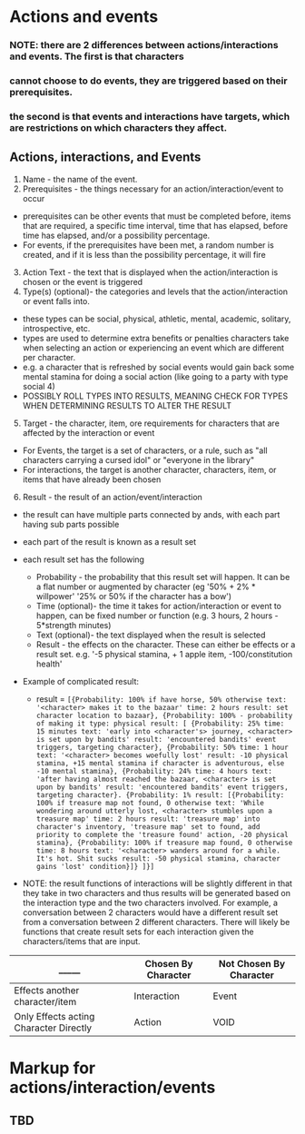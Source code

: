 # Actions and events

### NOTE: there are 2 differences between actions/interactions and events. The first is that characters
### cannot choose to do events, they are triggered based on their prerequisites.
### the second is that events and interactions have targets, which are restrictions on which characters they affect.

## Actions, interactions, and Events

1. Name - the name of the event.
2. Prerequisites - the things necessary for an action/interaction/event to occur
* prerequisites can be other events that must be completed before, items that are required,
    a specific time interval, time that has elapsed, before time has elapsed, and/or a possibility percentage.
* For events, if the prerequisites have been met, a random number is created, and if it is less than the possibility percentage, it will fire
3. Action Text - the text that is displayed when the action/interaction is chosen or the event is triggered
4. Type(s) (optional)- the categories and levels that the action/interaction or event falls into.
* these types can be social, physical, athletic, mental, academic, solitary, introspective, etc.
* types are used to determine extra benefits or penalties characters take when selecting an action or experiencing an event which are different per character.
* e.g. a character that is refreshed by social events would gain back some mental stamina for doing a social action (like going to a party with type social 4)
* POSSIBLY ROLL TYPES INTO RESULTS, MEANING CHECK FOR TYPES WHEN DETERMINING RESULTS TO ALTER THE RESULT
5. Target - the character, item, ore requirements for characters that are affected by the interaction or event
* For Events, the target is a set of characters, or a rule, such as "all characters carrying a cursed idol" or "everyone in the library"
* For interactions, the target is another character, characters, item, or items that have already been chosen
6. Result - the result of an action/event/interaction
* the result can have multiple parts connected by ands, with each part having sub parts possible
* each part of the result is known as a result set
* each result set has the following
  - Probability - the probability that this result set will happen. It can be a flat number or augmented by character (eg '50% + 2% * willpower' '25% or 50% if the character has a bow')
  - Time (optional)- the time it takes for action/interaction or event to happen, can be fixed number or function (e.g. 3 hours, 2 hours - 5*strength minutes)
  - Text (optional)- the text displayed when the result is selected
  - Result - the effects on the character. These can either be effects or a result set. e.g. '-5 physical stamina, + 1 apple item, -100/constitution health'
* Example of complicated result:
  - result = ```
 [{Probability: 100% if have horse, 50% otherwise
            text: '<character> makes it to the bazaar'
            time: 2 hours
            result: set character location to bazaar},
            {Probability: 100% - probability of making it
            type: physical
            result: [
              {Probability: 25%
              time: 15 minutes
              text: 'early into <character's> journey, <character> is set upon by bandits'
              result: 'encountered bandits' event triggers, targeting character},
               {Probability: 50%
               time: 1 hour
               text: '<character> becomes woefully lost'
               result: -10 physical stamina, +15 mental stamina if character is adventurous, else -10 mental stamina},
               {Probability: 24%
               time: 4 hours
               text: 'after having almost reached the bazaar, <character> is set upon by bandits'
               result: 'encountered bandits' event triggers, targeting character}.
               {Probability: 1%
               result:
                 [{Probability: 100% if treasure map not found, 0 otherwise
                text: 'While wondering around utterly lost, <character> stumbles upon a treasure map'
                time: 2 hours
                result: 'treasure map' into character's inventory, 'treasure map' set to found, add priority to complete the 'treasure found' action, -20
                physical stamina},
                  {Probability: 100% if treasure map found, 0 otherwise
                time: 8 hours
                text: '<character> wanders around for a while. It's hot. Shit sucks
              result: -50 physical stamina, character gains 'lost' condition}]}
              ]}]
              ```

 * NOTE: the result functions of interactions will be slightly different in that they take in two characters and thus results will be generated based on the
 interaction type and the two characters involved. For example, a conversation between 2 characters would have a different result set from a conversation
 between 2 different characters. There will likely be functions that create result sets for each interaction given the characters/items that are input.



  _____ | Chosen By Character | Not Chosen By Character
 ------------ | ------------- | -------------
 Effects another character/item | Interaction | Event
 Only Effects acting Character Directly | Action | VOID


# Markup for actions/interaction/events
## TBD
